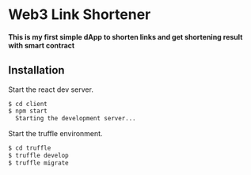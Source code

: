 # Web3 Link Shortener

#### This is my first simple dApp to shorten links and get shortening result with smart contract

## Installation


Start the react dev server.
```sh
$ cd client
$ npm start
  Starting the development server...
```


Start the truffle environment.

```sh
$ cd truffle
$ truffle develop
$ truffle migrate
```
